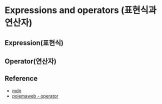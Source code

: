 # Expressions and operators (표현식과 연산자)

## Expression(표현식)

## Operator(연산자)

## Reference

- [mdn](https://developer.mozilla.org/ko/docs/Web/JavaScript/Reference/Operators)
- [poiemaweb - operator](https://poiemaweb.com/js-operator)
